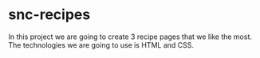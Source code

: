# snc-recipes

In this project we are going to create 3 recipe pages that we like the most.
The technologies we are going to use is HTML and CSS.
